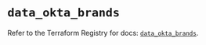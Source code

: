 # `data_okta_brands`

Refer to the Terraform Registry for docs: [`data_okta_brands`](https://registry.terraform.io/providers/okta/okta/4.13.0/docs/data-sources/brands).
